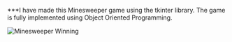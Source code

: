 ***I have made this Minesweeper game using the tkinter library.
The game is fully implemented using Object Oriented Programming.

![Minesweeper Winning](https://user-images.githubusercontent.com/89891902/173738723-6698f03d-03f9-48b8-afdf-7a03d34810e0.png)
